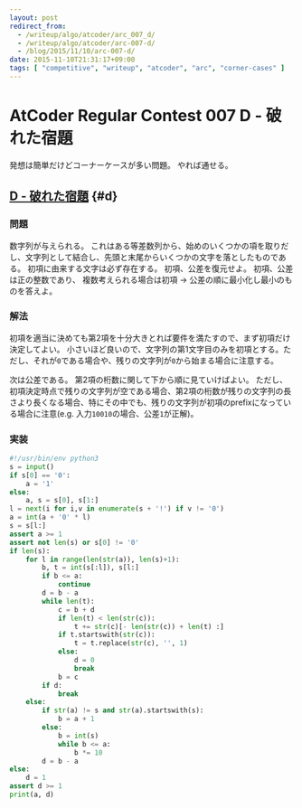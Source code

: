```yaml
---
layout: post
redirect_from:
  - /writeup/algo/atcoder/arc_007_d/
  - /writeup/algo/atcoder/arc-007-d/
  - /blog/2015/11/10/arc-007-d/
date: 2015-11-10T21:31:17+09:00
tags: [ "competitive", "writeup", "atcoder", "arc", "corner-cases" ]
---
```


# AtCoder Regular Contest 007 D - 破れた宿題

発想は簡単だけどコーナーケースが多い問題。
やれば通せる。

<!-- more -->

## [D - 破れた宿題](https://beta.atcoder.jp/contests/arc007/tasks/arc007_4) {#d}

### 問題

数字列が与えられる。
これはある等差数列から、始めのいくつかの項を取りだし、文字列として結合し、先頭と末尾からいくつかの文字を落としたものである。
初項に由来する文字は必ず存在する。
初項、公差を復元せよ。
初項、公差は正の整数であり、 複数考えられる場合は初項 $\to$ 公差の順に最小化し最小のものを答えよ。

### 解法

初項を適当に決めても第2項を十分大きとれば要件を満たすので、まず初項だけ決定してよい。
小さいほど良いので、文字列の第1文字目のみを初項とする。ただし、それが`0`である場合や、残りの文字列が`0`から始まる場合に注意する。

次は公差である。
第2項の桁数に関して下から順に見ていけばよい。
ただし、初項決定時点で残りの文字列が空である場合、第2項の桁数が残りの文字列の長さより長くなる場合、特にその中でも、残りの文字列が初項のprefixになっている場合に注意(e.g. 入力`10010`の場合、公差`1`が正解)。

### 実装

``` python
#!/usr/bin/env python3
s = input()
if s[0] == '0':
    a = '1'
else:
    a, s = s[0], s[1:]
l = next(i for i,v in enumerate(s + '!') if v != '0')
a = int(a + '0' * l)
s = s[l:]
assert a >= 1
assert not len(s) or s[0] != '0'
if len(s):
    for l in range(len(str(a)), len(s)+1):
        b, t = int(s[:l]), s[l:]
        if b <= a:
            continue
        d = b - a
        while len(t):
            c = b + d
            if len(t) < len(str(c)):
                t += str(c)[- len(str(c)) + len(t) :]
            if t.startswith(str(c)):
                t = t.replace(str(c), '', 1)
            else:
                d = 0
                break
            b = c
        if d:
            break
    else:
        if str(a) != s and str(a).startswith(s):
            b = a + 1
        else:
            b = int(s)
            while b <= a:
                b *= 10
        d = b - a
else:
    d = 1
assert d >= 1
print(a, d)
```
